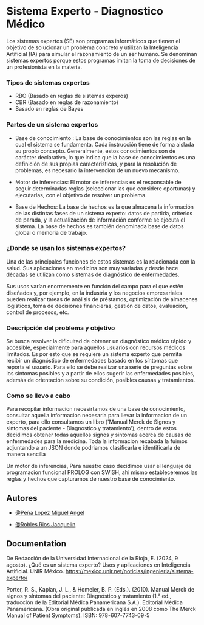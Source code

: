 # Sistema Experto - Diagnostico Médico

Los sistemas expertos (SE) son programas informáticos que tienen el objetivo de solucionar un problema concreto y utilizan la Inteligencia Artificial (IA) para simular el razonamiento de un ser humano. Se denominan sistemas expertos porque estos programas imitan la toma de decisiones de un profesionista en la materia.

### Tipos de sistemas expertos

- RBO (Basado en reglas de sistemas experos)
- CBR (Basado en reglas de razonamiento)
- Basado en reglas de Bayes

### Partes de un sistema expertos
- Base de conocimiento : La base de conocimientos son las reglas en la cual el sistema se fundamenta. Cada instrucción tiene de forma aislada su propio concepto. Generalmente, estos conocimientos son de carácter declarativo, lo que indica que la base de conocimientos es una definición de sus propias características, y para la resolución de problemas, es necesario la intervención de un nuevo mecanismo.

- Motor de inferencias: El motor de inferencias es el responsable de seguir determinadas reglas (seleccionar las que considere oportunas) y ejecutarlas, con el objetivo de resolver un problema.

- Base de Hechos: La base de hechos es la que almacena la información de las distintas fases de un sistema experto: datos de partida, criterios de parada, y la actualización de información conforme se ejecuta el sistema. La base de hechos es también denominada base de datos global o memoria de trabajo.

### ¿Donde se usan los sistemas expertos?
Una de las principales funciones de estos sistemas es la relacionada con la salud. Sus aplicaciones en medicina son muy variadas y desde hace décadas se utilizan como sistemas de diagnóstico de enfermedades.

Sus usos varían enormemente en función del campo para el que estén diseñados y, por ejemplo, en la industria y los negocios empresariales pueden realizar tareas de análisis de préstamos, optimización de almacenes logísticos, toma de decisiones financieras, gestión de datos, evaluación, control de procesos, etc.

### Descripción del problema y objetivo

Se busca resolver la dificultad de obtener un diagnóstico médico rápido y accesible, especialmente para aquellos usuarios con recursos médicos limitados. Es por esto que se requiere un sistema experto que permita recibir un diagnóstico de enfermedades basado en los síntomas que reporta el usuario. Para ello se debe realizar una serie de preguntas sobre los síntomas posibles y a partir de ellos sugerir las enfermedades posibles, además de orientación sobre su condición, posibles causas y tratamientos.

### Como se llevo a cabo
Para recopilar informacion necesirtamos de una base de conocimiento, consultar aquella informacion necesaria para llevar la informacion de un experto, para ello consultamos un libro ('Manual Merck de Signos y sintomas del paciente - Diagnostico y tratamiento'),
dentro de estos decidimos obtener todas aquellos signos y sintomas acerca de causas de enfermedades para la medicina. Toda la informacion recabada la fuimos adjuntando a un JSON donde podriamos clasificarla e identificarla de manera sencilla

Un motor de inferencias, Para nuestro caso decidimos usar el lenguaje de programacion funcional PROLOG con SWISH, ahi mismo estableceremos las reglas y hechos que capturamos de nuestro base de conocimiento.



## Autores

- [@Peña Lopez Miguel Angel](https://github.com/KingSplatt)

- [@Robles Rios Jacquelin](https://github.com/jacq1813)
## Documentation

De Redacción de la Universidad Internacional de la Rioja, E. (2024, 9 agosto). ¿Qué es un sistema experto? Usos y aplicaciones en Inteligencia Artificial. UNIR México. https://mexico.unir.net/noticias/ingenieria/sistema-experto/

Porter, R. S., Kaplan, J. L., & Homeier, B. P. (Eds.). (2010). Manual Merck de signos y síntomas del paciente: Diagnóstico y tratamiento (1.ª ed., traducción de la Editorial Médica Panamericana S.A.). Editorial Médica Panamericana. (Obra original publicada en inglés en 2008 como The Merck Manual of Patient Symptoms). ISBN: 978-607-7743-09-5



